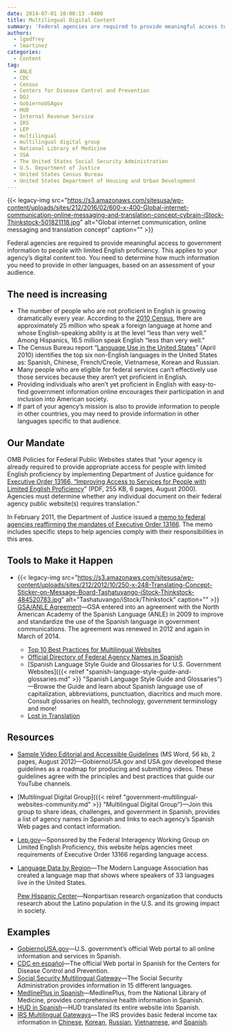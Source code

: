 ```yaml
---
date: 2014-07-01 10:00:13 -0400
title: Multilingual Digital Content
summary: 'Federal agencies are required to provide meaningful access to government information to people with limited English proficiency. This applies to your agency&#8217;s digital content too. You need to determine how much information you need to provide in other languages, based on an assessment of your audience. The need is increasing The number of people who'
authors:
  - lgodfrey
  - lmartinez
categories:
  - Content
tag:
  - ANLE
  - CDC
  - Census
  - Centers for Disease Control and Prevention
  - DOJ
  - GobiernoUSAgov
  - HUD
  - Internal Revenue Service
  - IRS
  - LEP
  - multilingual
  - multilingual digital group
  - National Library of Medicine
  - SSA
  - The United States Social Security Administration
  - U.S. Department of Justice
  - United States Census Bureau
  - United States Department of Housing and Urban Development
---
```


{{< legacy-img src="https://s3.amazonaws.com/sitesusa/wp-content/uploads/sites/212/2016/02/600-x-400-Global-internet-communication-online-messaging-and-translation-concept-cybrain-iStock-Thinkstock-501821118.jpg" alt="Global internet communication, online messaging and translation concept" caption="" >}} 

Federal agencies are required to provide meaningful access to government information to people with limited English proficiency. This applies to your agency&#8217;s digital content too. You need to determine how much information you need to provide in other languages, based on an assessment of your audience.

## The need is increasing

  * The number of people who are not proficient in English is growing dramatically every year. According to the [2010 Census](http://www.census.gov/2010census/), there are approximately 25 million who speak a foreign language at home and whose English-speaking ability is at the level &#8220;less than very well.&#8221; Among Hispanics, 16.5 million speak English &#8220;less than very well.&#8221;
  * The Census Bureau report &#8220;[Language Use in the United States](http://www.census.gov/newsroom/releases/archives/american_community_survey_acs/cb10-cn58.html)&#8221; (April 2010) identifies the top six non-English languages in the United States as: Spanish, Chinese, French/Creole, Vietnamese, Korean and Russian.
  * Many people who are eligible for federal services can&#8217;t effectively use those services because they aren&#8217;t yet proficient in English.
  * Providing individuals who aren&#8217;t yet proficient in English with easy-to-find government information online encourages their participation in and inclusion into American society.
  * If part of your agency&#8217;s mission is also to provide information to people in other countries, you may need to provide information in other languages specific to that audience.

## Our Mandate

OMB Policies for Federal Public Websites states that &#8220;your agency is already required to provide appropriate access for people with limited English proficiency by implementing Department of Justice guidance for [Executive Order 13166, &#8220;Improving Access to Services for People with Limited English Proficiency](http://www.justice.gov/crt/about/cor/Pubs/eolep.pdf)&#8221; (PDF, 255 KB, 6 pages, August 2000). Agencies must determine whether any individual document on their federal agency public website(s) requires translation.&#8221;

In February 2011, the Department of Justice issued a [memo to federal agencies reaffirming the mandates of Executive Order 13166](http://www.justice.gov/crt/lep/13166/AG_021711_EO_13166_Memo_to_Agencies_with_Supplement.pdf). The memo includes specific steps to help agencies comply with their responsibilities in this area.

## Tools to Make it Happen

  * {{< legacy-img src="https://s3.amazonaws.com/sitesusa/wp-content/uploads/sites/212/2012/10/250-x-248-Translating-Concept-Sticker-on-Message-Board-Tashatuvango-iStock-Thinkstock-484520783.jpg" alt="Tashatuvango/iStock/Thinkstock" caption="" >}} 
    [GSA/ANLE Agreement](https://s3.amazonaws.com/sitesusa/wp-content/uploads/sites/212/2014/05/2014-ANLE-Agreement.pdf)—GSA entered into an agreement with the North American Academy of the Spanish Language (ANLE) in 2009 to improve and standardize the use of the Spanish language in government communications. The agreement was renewed in 2012 and again in March of 2014.</li> 
    
      * [Top 10 Best Practices for Multilingual Websites](https://www.WHATEVER/2012/08/12/top-10-best-practices-for-multilingual-websites/ "Top 10 Best Practices for Multilingual Websites")
      * [Official Directory of Federal Agency Names in Spanish](http://www.usa.gov/gobiernousa/directorios/federal/index.shtml)
      * [Spanish Language Style Guide and Glossaries for U.S. Government Websites]({{< relref "spanish-language-style-guide-and-glossaries.md" >}} "Spanish Language Style Guide and Glossaries")—Browse the Guide and learn about Spanish language use of capitalization, abbreviations, punctuation, diacritics and much more. Consult glossaries on health, technology, government terminology and more!
      * [Lost in Translation](https://www.WHATEVER/2012/10/01/automated-translation-good-solution-or-not/ "Automated Translation—Good Solution or Not?")</ul> 
    
    ## Resources
    
      * [Sample Video Editorial and Accessible Guidelines](https://s3.amazonaws.com/sitesusa/wp-content/uploads/sites/212/2014/07/Accessibility-Editorial-Guidelines-for-YouTube.doc) (MS Word, 56 kb, 2 pages, August 2012)—GobiernoUSA.gov and USA.gov developed these guidelines as a roadmap for producing and submitting videos. These guidelines agree with the principles and best practices that guide our YouTube channels.
      * [Multilingual Digital Group]({{< relref "government-multilingual-websites-community.md" >}} "Multilingual Digital Group")—Join this group to share ideas, challenges, and government in Spanish, provides a list of agency names in Spanish and links to each agency&#8217;s Spanish Web pages and contact information.
      * [Lep.gov](http://www.lep.gov/)—Sponsored by the Federal Interagency Working Group on Limited English Proficiency, this website helps agencies meet requirements of Executive Order 13166 regarding language access.
      * [Language Data by Region](http://arcgis.mla.org/mla/)—The Modern Language Association has created a language map that shows where speakers of 33 languages live in the United States.
  
        [Pew Hispanic Center](http://www.pewhispanic.org/)—Nonpartisan research organization that conducts research about the Latino population in the U.S. and its growing impact in society.
    
    ## Examples
    
      * [GobiernoUSA.gov](http://www.usa.gov/gobiernousa/)—U.S. government&#8217;s official Web portal to all online information and services in Spanish.
      * [CDC en español](http://www.cdc.gov/spanish/)—The official Web portal in Spanish for the Centers for Disease Control and Prevention.
      * [Social Security Multilingual Gateway](http://www.ssa.gov/multilanguage)—The Social Security Administration provides information in 15 different languages.
      * [MedlinePlus in Spanish](http://www.nlm.nih.gov/medlineplus/spanish/)—MedlinePlus, from the National Library of Medicine, provides comprehensive health information in Spanish.
      * [HUD in Spanish](http://espanol.hud.gov)—HUD translated its entire website into Spanish.
      * [IRS Multilingual Gateways](http://www.irs.gov/)—The IRS provides basic federal income tax information in [Chinese](http://www.irs.gov/Chinese), [Korean](http://www.irs.gov/Korean), [Russian](http://www.irs.gov/Russian), [Vietnamese](http://www.irs.gov/Vietnamese), and [Spanish](http://www.irs.gov/Spanish).
